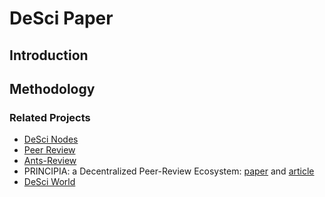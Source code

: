 # DeSci Paper

## Introduction 

## Methodology 

### Related Projects

- [DeSci Nodes](https://desci.com/nodes)
- [Peer Review](https://github.com/danielBingham/peerreview)
- [Ants-Review](https://arxiv.org/abs/2101.09378)
- PRINCIPIA: a Decentralized Peer-Review Ecosystem: [paper](https://arxiv.org/pdf/2008.09011.pdf) and [article](https://cordis.europa.eu/article/id/422224-principia-a-new-peer-review-platform-is-here)
- [DeSci World](https://desci.world/)
